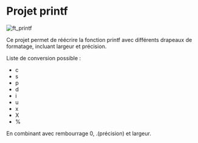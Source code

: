 # Projet printf

![ft_printf](https://github.com/GitCGuillaume/ft_printf/assets/34135668/407a84e5-09da-4cb1-aa33-4fc98d0c63b1)


Ce projet permet de réécrire la fonction printf avec différents drapeaux de formatage, incluant largeur et précision.

Liste de conversion possible : 
* c
* s
* p
* d
* i
* u
* x
* X
* %

En combinant avec rembourrage 0, .(précision) et largeur.
